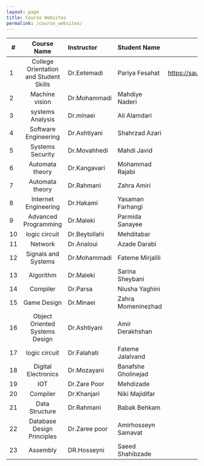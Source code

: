 ```yaml
---
layout: page
title: Course Websites
permalink: /course_websites/
---
```


| # |       Course Name                      |   Instructor    |   Student Name  | Website URL          |
|---|:--------------------------------------:|:---------------|:----------------|---------------------:|
| 1 | College Orientation and Student Skills |   Dr.Eetemadi   | Pariya Fesahat    | https://sauleh.github.io/co98 |
| 2 |            Machine vision              | Dr.Mohammadi    | Mahdiye Naderi    |                       |
| 3 |           systems Analysis             | Dr.minaei       | Ali Alamdari      |                       |
| 4 |         Software Engineering           | Dr.Ashtiyani    | Shahrzad Azari    |                       |
| 5 |           Systems Security             | Dr.Movahhedi    | Mahdi Javid       |                       |
| 6 |           Automata theory              | Dr.Kangavari    | Mohammad Rajabi   |                       |
| 7 |           Automata theory              | Dr.Rahmani      | Zahra Amiri       |                       |
| 8 |         Internet Engineering           | Dr.Hakami       | Yasaman Farhangi  |                       |
| 9 |         Advanced Programming           | Dr.Maleki       | Parmida Sanayee   |                       |
|10 |            logic circuit               | Dr.Beytollahi   | Mehditabar        |                       |
|11 |                Network                 | Dr.Analoui      | Azade Darabi      |                       |
|12 |         Signals and Systems            | Dr.Mohammadi    | Fateme Mirjalili  |                       |
|13 |               Algorithm                | Dr.Maleki       | Sarina Sheybani   |                       |
|14 |               Compiler                 | Dr.Parsa        | Niusha Yaghini    |                       |
|15 |              Game Design               | Dr.Minaei       | Zahra Momeninezhad|                       |
|16 |    Object Oriented Systems Design      | Dr.Ashtiyani    | Amir Derakhshan   |                       |
|17 |           logic circuit                | Dr.Falahati     | Fateme Jalalvand  |                       |
|18 |         Digital Electronics            | Dr.Mozayani     |Banafshe Gholinejad|                       |
|19 |                IOT                     | Dr.Zare Poor    | Mehdizade         |                       |
|20 |              Compiler                  | Dr.Khanjari     | Niki Majidifar    |                       |
|21 |          Data Structure                | Dr.Rahmani      | Babak Behkam      |                       |
|22 |      Database Design Principles        | Dr.Zaree poor   |Amirhosseyn Samavat|                       |
|23 |             Assembly                   | DR.Hosseyni     | Saeed Shahibzade  |                       |